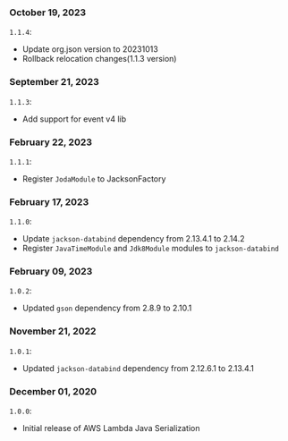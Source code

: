 ### October 19, 2023
`1.1.4`:
- Update org.json version to 20231013
- Rollback relocation changes(1.1.3 version)

### September 21, 2023
`1.1.3`:
- Add support for event v4 lib

### February 22, 2023
`1.1.1`:
- Register `JodaModule` to JacksonFactory

### February 17, 2023
`1.1.0`:
- Update `jackson-databind` dependency from 2.13.4.1 to 2.14.2
- Register `JavaTimeModule` and `Jdk8Module` modules to `jackson-databind`

### February 09, 2023
`1.0.2`:
- Updated `gson` dependency from 2.8.9 to 2.10.1

### November 21, 2022
`1.0.1`:
- Updated `jackson-databind` dependency from 2.12.6.1 to 2.13.4.1

### December 01, 2020
`1.0.0`:
- Initial release of AWS Lambda Java Serialization